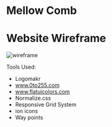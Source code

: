 # Mellow Comb

# Website Wireframe
![wireframe](https://user-images.githubusercontent.com/37126943/51179684-5c4e7300-191a-11e9-9a26-81e6bc2abee5.png)


Tools Used:
- Logomakr
- www.0to255.com
- www.flatuicolors.com
- Normalize.css
- Responsive Grid System
- ion icons
- Way points
